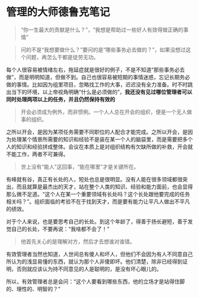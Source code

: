 # 管理的大师德鲁克笔记


> “你一生最大的贡献是什么？”，“我想是帮助过一些好人有效得做正确的事情”

> 问的不是“我想要做什么？”要问的是“哪些事务必去做的？”，如果没想过这个问题，再怎么干都是徒劳无功。

每个人很容易被情绪左右，拖延症就是很好的例子，不是不知道“那些事务必去做”，而是明明知道，但做不到。自己也很容易被短期的事情迷惑，忘记长期务必做的事情。比如因为组里项目，忽略找工作的大事，迟迟没有全力准备。时不时跳出当下的环境，以上帝视角明确“什么是必须做的”，**我还没有见过哪位管理者可以同时处理两项以上的任务，并且仍然保持有效的**


> 开会必须成为例外，而非惯例。一个人人总在开会的组织，便是一个无人做事的组织。

之所以开会，是因为某项任务需要不同职位的人配合才能完成。之所以开会，是因为处理某个情景所需要的知识和经验不是装在某一个人的脑袋里，而是需要把多个人的知识和经验拼成整体。会议在本质上是对组织结构有欠缺所做的补救，开会就不能工作，两者不可兼得。


> 世上没有“能人”这回事，“能在哪里”才是关键所在。

有峰就有谷，真正有长处的人，短处也总是很明显。没有人能在很多领域都很突出，而且就算是最杰出的天才，站在整个人类的知识、经验和能力面前，也会显得那么微不足道。“这个人在某一个重要领域有长处吗？这个长处跟他要完成的任务相关吗？”。组织面临的考验不在于找到天才，而是要有能力让平凡人做出不平凡的绩效。

对于个人来说，也是要思考自己的长处。到这个年龄了，得善于扬长避短，善于发觉自己的长处，不要再说：“我啥都不会了！”

> 他首先关心的是理解对方，然后才去想谁对谁错。

有效管理者当然也知道，人世间总有傻人和坏人，但他们不会因为有人不同意自己所认为的浅显易懂的东西，就认为那个人非傻即坏。他们清楚，除非已经得到证明，否则就应该认为持不同意见的人是聪明的，是没有坏心眼儿的。

所以，有效管理者总是会问：“这个人要看到哪些东西，他的立场才是站得住脚的、理性的、明智的？”
